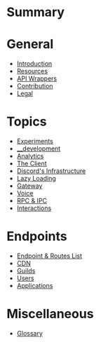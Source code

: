 # Summary

# General

- [Introduction](README.md)
- [Resources](general/resources.md)
- [API Wrappers](general/api_wrappers.md)
- [Contribution](general/contribution.md)
- [Legal](general/legal.md)

# Topics

- [Experiments]()
- [__development]()
- [Analytics]()
- [The Client]()
- [Discord's Infrastructure]()
- [Lazy Loading]()
- [Gateway]()
- [Voice]()
- [RPC & IPC]()
- [Interactions]()

# Endpoints

- [Endpoint & Routes List](endpoints/endpoint_n_routes_list.md)
- [CDN]()
- [Guilds]()
- [Users]()
- [Applications]()

# Miscellaneous

- [Glossary]()
